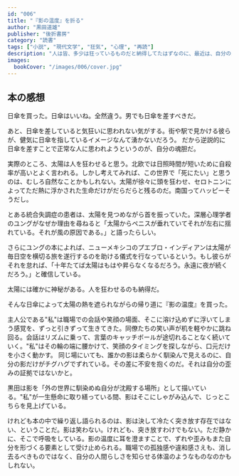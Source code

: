 ```yaml
---
id: "006"
title: "『影の温度』を折る"
author: "黒田道雄"
publisher: "後折書房"
category: "読書"
tags: ["小説", "現代文学", "狂気", "心理", "再読"]
description: "人は皆、多少は狂っているものだと納得してたはずなのに、最近は、自分の歪みがゆっくりと深くなっていて自分の狂気だけがひとり歩きしているような気がして、少し怖い。"
images:
  bookCover: "/images/006/cover.jpg"
---
```


## 本の感想

日傘を買った。日傘はいいね。全然違う。男でも日傘を差すべきだ。 

あと、日傘を差していると気狂いに思われない気がする。街や駅で見かける彼らが、健気に日傘を指しているイメージなんて湧かないだろう。
だから逆説的に日傘を差すことで正常な人に思われようというのが、自分の魂胆だ。

実際のところ、太陽は人を狂わせると思う。北欧では日照時間が短いために自殺率が高いとよく言われる。しかし考えてみれば、この世界で「死にたい」と思うのは、むしろ自然なことかもしれない。太陽が徐々に頭を狂わせ、セロトニンによってただ熱に浮かされた生命だけがだらだらと残るのだ。南国ってハッピーそうだし。

とある統合失調症の患者は、太陽を見つめながら首を振っていた。深層心理学者のユングがなぜか理由を尋ねると「太陽からペニスが垂れていてそれが左右に揺れている。それが風の原因である。」と語ったらしい。

さらにユングの本によれば、ニューメキシコのプエブロ・インディアンは太陽が毎日空を横切る旅を遂行するのを助ける儀式を行なっているという。もし彼らがそれを怠れば、「十年たてば太陽はもはや昇らなくなるだろう。永遠に夜が続くだろう。」と確信している。

太陽には確かに神秘がある。人を狂わせるのも納得だ。

そんな日傘によって太陽の熱を遮られながらの帰り道に『影の温度』を買った。

主人公である"私"は職場での会話や笑顔の場面、そこに溶け込めずに浮いてしまう感覚を、ずっと引きずって生きてきた。同僚たちの笑い声が机を軽やかに跳ね回る。会話はリズムに乗って、言葉のキャッチボールが途切れることなく続いていく。"私"はその輪の端に腰かけて、笑顔のタイミングを探しながら、口元だけを小さく動かす。
同じ場にいても、誰かの影は柔らかく馴染んで見えるのに、自分の影だけがチグハグでずれている。その差に不安を抱くのだ。それは自分の歪みの証拠ではないかと。

黒田は影を「外の世界に馴染めぬ自分が沈殿する場所」として描いている。"私"が一生懸命に取り繕っている間、影はそこにしゃがみ込んで、じっとこちらを見上げている。

けれども本の中で繰り返し語られるのは、影は決して冷たく突き放す存在ではない、ということだ。影は笑わない。けれども、突き放すわけでもない。ただ静かに、そこで呼吸をしている。影の温度に耳を澄ますことで、ずれや歪みもまた自分を形づくる要素として受け止められる。職場での孤独感や違和感さえも、消し去るべきものではなく、自分の人間らしさを知らせる体温のようなものなのかもしれない。